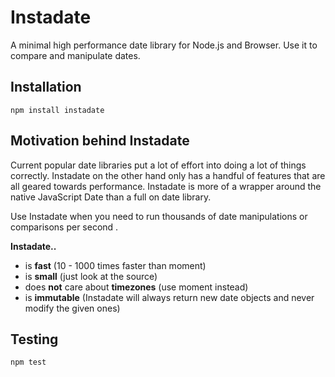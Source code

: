 # Instadate

A minimal high performance date library for Node.js and Browser. Use it to compare and manipulate dates.

## Installation
```
npm install instadate
```

## Motivation behind Instadate

Current popular date libraries put a lot of effort into doing a lot of things correctly. Instadate on the other hand only has a handful of features that are all geared towards performance. Instadate is more of a wrapper around the native JavaScript Date than a full on date library.

Use Instadate when you need to run thousands of date manipulations or comparisons per second  .

**Instadate..**
* is **fast** (10 - 1000 times faster than moment)
* is **small** (just look at the source)
* does **not** care about **timezones** (use moment instead)
* is **immutable** (Instadate will always return new date objects and never modify the given ones)

## Testing
```
npm test
```
